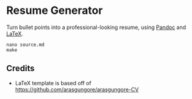 # Resume Generator

Turn bullet points into a professional-looking resume, using [Pandoc](https://pandoc.org) and [LaTeX](https://www.latex-project.org).

```
nano source.md
make
```

## Credits

* LaTeX template is based off of https://github.com/arasgungore/arasgungore-CV
